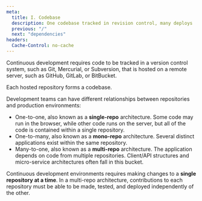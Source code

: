 ```yaml
---
meta:
  title: I. Codebase
  description: One codebase tracked in revision control, many deploys
  previous: "/"
  next: "dependencies"
headers:
  Cache-Control: no-cache
---
```


Continuous development requires code to be tracked in a version control system, such as Git, Mercurial, or Subversion, that is hosted on a remote server, such as GitHub, GitLab, or BitBucket.

Each hosted repository forms a codebase.

Development teams can have different relationships between repositories and production environments:

- One-to-one, also known as a **single-repo** architecture. Some code may run in the browser, while other code runs on the server, but all of the code is contained within a single repository.
- One-to-many, also known as a **mono-repo** architecture. Several distinct applications exist within the same repository.
- Many-to-one, also known as a **multi-repo** architecture. The application depends on code from multiple repositories. Client/API structures and micro-service architectures often fall in this bucket.

Continuous development environments requires making changes to a **single repository at a time**. In a multi-repo architecture, contributions to each repository must be able to be made, tested, and deployed independently of the other.
